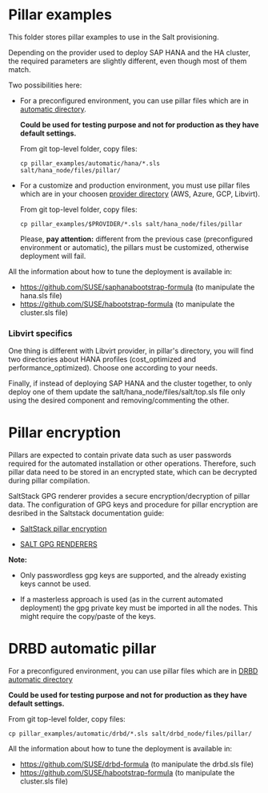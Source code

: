 # Pillar examples
This folder stores pillar examples to use in the Salt provisioning.

Depending on the provider used to deploy SAP HANA and the HA cluster,
the required parameters are slightly different, even though most of them
match.

Two possibilities here:

  - For a preconfigured environment, you can use pillar files which are in [automatic directory](./automatic).

      **Could be used for testing purpose and not for production as they have default settings.**

      From git top-level folder, copy files:

      `cp pillar_examples/automatic/hana/*.sls salt/hana_node/files/pillar/`

  - For a customize and production environment, you must use pillar files which are in your choosen [provider directory](../pillar_examples) (AWS, Azure, GCP, Libvirt).

      From git top-level folder, copy files:

      `cp pillar_examples/$PROVIDER/*.sls salt/hana_node/files/pillar`

      Please, **pay attention:** different from the previous case (preconfigured environment or automatic), the pillars must be customized, otherwise deployment will fail.

All the information about how to tune the deployment is available in:
- https://github.com/SUSE/saphanabootstrap-formula (to manipulate the hana.sls file)
- https://github.com/SUSE/habootstrap-formula (to manipulate the cluster.sls file)


### Libvirt specifics

One thing is different with Libvirt provider, in pillar's directory, you will find two directories about HANA profiles (cost_optimized and performance_optimized).
Choose one according to your needs.

Finally, if instead of deploying SAP HANA and the cluster together, to only
deploy one of them update the salt/hana_node/files/salt/top.sls file only using
the desired component and removing/commenting the other.

# Pillar encryption

Pillars are expected to contain private data such as user passwords required for the automated installation or other operations. Therefore, such pillar data need to be stored in an encrypted state, which can be decrypted during pillar compilation.

SaltStack GPG renderer provides a secure encryption/decryption of pillar data. The configuration of GPG keys and procedure for pillar encryption are desribed in the Saltstack documentation guide:

- [SaltStack pillar encryption](https://docs.saltstack.com/en/latest/topics/pillar/#pillar-encryption)

- [SALT GPG RENDERERS](https://docs.saltstack.com/en/latest/ref/renderers/all/salt.renderers.gpg.html)

**Note:**
- Only passwordless gpg keys are supported, and the already existing keys cannot be used.

- If a masterless approach is used (as in the current automated deployment) the gpg private key must be imported in all the nodes. This might require the copy/paste of the keys.

# DRBD automatic pillar
For a preconfigured environment, you can use pillar files which are in [DRBD automatic directory](./automatic/drbd)

**Could be used for testing purpose and not for production as they have default settings.**

From git top-level folder, copy files:

`cp pillar_examples/automatic/drbd/*.sls salt/drbd_node/files/pillar/`

All the information about how to tune the deployment is available in:
- https://github.com/SUSE/drbd-formula (to manipulate the drbd.sls file)
- https://github.com/SUSE/habootstrap-formula (to manipulate the cluster.sls file)

